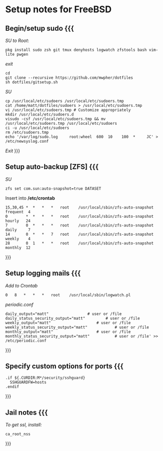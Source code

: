 Setup notes for FreeBSD
==========

## Begin/setup sudo {{{

*SU to Root*:
```
pkg install sudo zsh git tmux denyhosts logwatch zfstools bash vim-lite pwgen
```
*exit*
```
cd
git clone --recursive https://github.com/mwpher/dotfiles
sh dotfiles/gitsetup.sh
```
*SU*
```
cp /usr/local/etc/sudoers /usr/local/etc/sudoers.tmp
cat /home/matt/dotfiles/sudoers > /usr/local/etc/sudoers.tmp
vi /usr/local/etc/sudoers.tmp # Customize appropriately
mkdir /usr/local/etc/sudoers.d
visudo -csf /usr/local/etc/sudoers.tmp && mv /usr/local/etc/sudoers.tmp /usr/local/etc/sudoers
ci -u /usr/local/etc/sudoers
rm /etc/sudoers.tmp
echo '/var/log/sudo.log 	root:wheel 	600  10	   100	*     JC' > /etc/newsyslog.conf
```
*Exit*
}}}

## Setup auto-backup [ZFS] {{{

*SU*
```
zfs set com.sun:auto-snapshot=true DATASET
```
Insert into **/etc/crontab**
```
15,30,45 *	*	*	*	root	/usr/local/sbin/zfs-auto-snapshot frequent  4
0        *	*	*	*	root	/usr/local/sbin/zfs-auto-snapshot hourly   24
7        0	*	*	*	root	/usr/local/sbin/zfs-auto-snapshot daily     7
14       0	*	*	7	root	/usr/local/sbin/zfs-auto-snapshot weekly    4
28       0	1	*	*	root	/usr/local/sbin/zfs-auto-snapshot monthly  12
```
}}}

## Setup logging mails {{{

*Add to Crontab*
```
0	8	*	*	*	root	/usr/local/sbin/logwatch.pl
```
*periodic.conf*
```
daily_output="matt"					# user or /file
daily_status_security_output="matt"			# user or /file
weekly_output="matt"					# user or /file
weekly_status_security_output="matt"			# user or /file
monthly_output="matt"					# user or /file
monthly_status_security_output="matt"			# user or /file' >> /etc/periodic.conf
```
}}}

## Specify custom options for ports {{{

```
.if ${.CURDIR:M*/security/sshguard}
  SSHGUARDFW=hosts
.endif
```
}}}

## Jail notes {{{
*To get ssl, install:*
```
ca_root_nss
```
}}}
